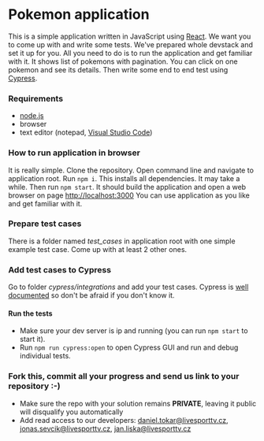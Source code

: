 # Pokemon application
This is a simple application written in JavaScript using [React](https://reactjs.org/).
We want you to come up with and write some tests. We've prepared whole devstack and set it up for you. All you need to do is to run the application and get familiar with it. It shows list of pokemons with pagination. You can click on one pokemon and see its details.
Then write some end to end test using [Cypress](https://www.cypress.io/).

### Requirements
* [node.js](https://nodejs.org/)
* browser
* text editor (notepad, [Visual Studio Code](https://code.visualstudio.com/))

### How to run application in browser
It is really simple. Clone the repository. Open command line and navigate to application root. Run ```npm i```. This installs all dependencies. It may take a while. Then run ```npm start```. It should build the application and open a web browser on page [http://localhost:3000](http://localhost:3000)
You can use application as you like and get familiar with it.

### Prepare test cases
There is a folder named *test_cases* in application root with one simple example test case. Come up with at least 2 other ones.

### Add test cases to Cypress
Go to folder *cypress/integrations* and add your test cases. Cypress is [well documented](https://docs.cypress.io/guides/core-concepts/introduction-to-cypress.html#Cypress-Can-Be-Simple-Sometimes) so don't be afraid if you don't know it.

#### Run the tests
* Make sure your dev server is ip and running (you can run ```npm start``` to start it).
* Run ```npm run cypress:open``` to open Cypress GUI and run and debug individual tests.

### Fork this, commit all your progress and send us link to your repository :-)
- Make sure the repo with your solution remains **PRIVATE**, leaving it public will disqualify you automatically
- Add read access to our developers: daniel.tokar@livesporttv.cz, jonas.sevcik@livesporttv.cz, jan.liska@livesporttv.cz
